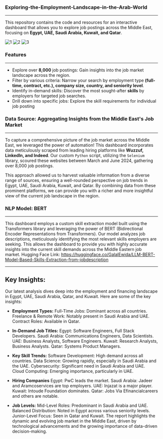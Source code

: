 ### Exploring-the-Employment-Landscape-in-the-Arab-World
_________________________________________________________________________________________________________________________________________________________________________________________________________
This repository contains the code and resources for an interactive dashboard that allows you to explore job postings across the Middle East, focusing on **Egypt, UAE, Saudi Arabia, Kuwait, and Qatar**.


![1](https://github.com/user-attachments/assets/e6962e60-1538-4fb5-8a32-45ec8cad770f)
![2](https://github.com/user-attachments/assets/b2b559f6-385b-40f5-8feb-06710f7f952e)
![3](https://github.com/user-attachments/assets/257f4dcc-f291-444e-9231-2244405c3890)

### Features
_____________________________________________________________________________________________________________________________________________________________________________________________________
* Explore over **8,000** job postings: Gain insights into the job market landscape across the region.
* Filter by various criteria: Narrow your search by employment type **(full-time, contract, etc.), company size, country, and seniority level**.
* Identify in-demand skills: Discover the most sought-after **skills** by employers for targeted job searches.
* Drill down into specific jobs: Explore the skill requirements for individual job posting

### Data Source: Aggregating Insights from the Middle East's Job Market
_____________________________________________________________________________________________________________________________________________________________________________________________________
To capture a comprehensive picture of the job market across the Middle East, we leveraged the power of automation! This dashboard incorporates data meticulously scraped from leading hiring platforms like **Wuzzuf, LinkedIn, and Indeed**. Our custom `Python` script, utilizing the `Selenium` library, scoured these websites between March and June 2024, gathering over 8,000 job postings.

This approach allowed us to harvest valuable information from a diverse range of sources, ensuring a well-rounded perspective on job trends in Egypt, UAE, Saudi Arabia, Kuwait, and Qatar. By combining data from these prominent platforms, we can provide you with a richer and more insightful view of the current job landscape in the region.

### NLP Model: BERT
_____________________________________________________________________________________________________________________________________________________________________________________________________
This dashboard employs a custom skill extraction model built using the Transformers library and leveraging the power of BERT (Bidirectional Encoder Representations from Transformers). Our model analyzes job descriptions, meticulously identifying the most relevant skills employers are seeking. This allows the dashboard to provide you with highly accurate insights into the current skill demands across the Middle Eastern job market.
Hugging Face Link: https://huggingface.co/GalalEwida/LLM-BERT-Model-Based-Skills-Extraction-from-jobdescription 
_____________________________________________________________________________________________________________________________________________________________________________________________________

## Key Insights:
Our latest analysis dives deep into the employment and financing landscape in Egypt, UAE, Saudi Arabia, Qatar, and Kuwait. Here are some of the key insights:
 * **Employment Types:**
 Full-Time Jobs: Dominant across all countries.
 Freelance & Remote Work: Notably present in Saudi Arabia and UAE.
 Contract Roles: Available in Qatar.
 
 * **In-Demand Job Titles:**
 Egypt: Software Engineers, Full Stack Developers.
 Saudi Arabia: Communications Engineers, Data Scientists.
 UAE: Business Analysts, Software Engineers.
 Kuwait: Research Analysts, Business Analysts.
 Qatar: Systems Product Managers.
 
 * **Key Skill Trends:**
 Software Development: High demand across all countries.
 Data Science: Growing rapidly, especially in Saudi Arabia and the UAE.
 Cybersecurity: Significant need in Saudi Arabia and UAE.
 Cloud Computing: Emerging importance, particularly in UAE.

* **Hiring Companies**
 Egypt: PwC leads the market.
 Saudi Arabia: Jadeer and Aramcoservices are top employers.
 UAE: Injazat is a major player.
 Kuwait: Intoude Foundation dominates.
 Qatar: Jobs Via Efinancialcareers and others are notable.

 * **Job Levels:**
 Mid-Level Roles: Predominant in Saudi Arabia and UAE.
 Balanced Distribution: Noted in Egypt across various seniority levels.
 Junior-Level Focus: Seen in Qatar and Kuwait.
 The report highlights the dynamic and evolving job market in the Middle East, driven by technological
 advancements and the growing importance of data-driven decision-making.
